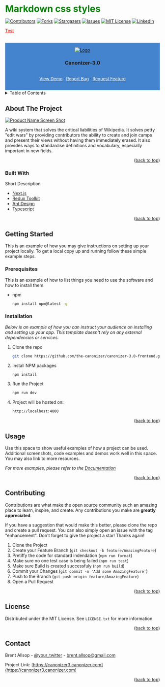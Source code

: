 <style>
.green {
    color: green;
    font-weight:700;
    font-size: 30px;
}
</style>

<div class="green">
    Markdown css styles
</div>
<div id="top"></div>
<!--
*** Thanks for checking out the Best-README-Template. If you have a suggestion
*** that would make this better, please fork the repo and create a pull request
*** or simply open an issue with the tag "enhancement".
*** Don't forget to give the project a star!
*** Thanks again! Now go create something AMAZING! :D
-->



<!-- PROJECT SHIELDS -->
<!--
*** I'm using markdown "reference style" links for readability.
*** Reference links are enclosed in brackets [ ] instead of parentheses ( ).
*** See the bottom of this document for the declaration of the reference variables
*** for contributors-url, forks-url, etc. This is an optional, concise syntax you may use.
*** https://www.markdownguide.org/basic-syntax/#reference-style-links
-->
[![Contributors][contributors-shield]][contributors-url]
[![Forks][forks-shield]][forks-url]
[![Stargazers][stars-shield]][stars-url]
[![Issues][issues-shield]][issues-url]
[![MIT License][license-shield]][license-url]
[![LinkedIn][linkedin-shield]][linkedin-url]

 <p style="color: red; text-decoration: underline;">Test</p>

<!-- PROJECT LOGO -->
<br />
<div align="center" style="background: #4484ce; padding: 15px;">
  <a href="https://canonizer3.canonizer.com">
    <img src="https://canonizer-public-file.s3.us-east-2.amazonaws.com/site-images/logo.svg" alt="Logo">
  </a>

  <h3 align="center">Canonizer-3.0</h3>

  <p align="center">
    <br />
    <a href="https://canonizer3.canonizer.com/" style="color: #FFF;">View Demo</a>
    ·
    <a href="https://github.com/the-canonizer/canonizer-3.0-frontend/issues" style="color: #FFF;">Report Bug</a>
    ·
    <a href="https://github.com/the-canonizer/canonizer-3.0-frontend/issues" style="color: #FFF;">Request Feature</a>
  </p>
</div>



<!-- TABLE OF CONTENTS -->
<details>
  <summary>Table of Contents</summary>
  <ol>
    <li>
      <a href="#about-the-project">About The Project</a>
      <ul>
        <li><a href="#built-with">Built With</a></li>
      </ul>
    </li>
    <li>
      <a href="#getting-started">Getting Started</a>
      <ul>
        <li><a href="#prerequisites">Prerequisites</a></li>
        <li><a href="#installation">Installation</a></li>
      </ul>
    </li>
    <li><a href="#usage">Usage</a></li>
    <li><a href="#contributing">Contributing</a></li>
    <li><a href="#license">License</a></li>
    <li><a href="#contact">Contact</a></li>
  </ol>
</details>



<!-- ABOUT THE PROJECT -->
## About The Project

[![Product Name Screen Shot][product-screenshot]](https://example.com)

A wiki system that solves the critical liabilities of Wikipedia. It solves petty "edit wars" by providing contributors the ability to create and join camps and present their views without having them immediately erased. It also provides ways to standardise definitions and vocabulary, especially important in new fields.



<p align="right">(<a href="#top">back to top</a>)</p>



### Built With

Short Description

* [Next.js](https://nextjs.org/)
* [Redux Toolkit](https://redux-toolkit.js.org/)
* [Ant Design](https://ant.design/)
* [Typescript](https://www.typescriptlang.org/)

<p align="right">(<a href="#top">back to top</a>)</p>



<!-- GETTING STARTED -->
## Getting Started

This is an example of how you may give instructions on setting up your project locally.
To get a local copy up and running follow these simple example steps.

### Prerequisites

This is an example of how to list things you need to use the software and how to install them.
* npm
  ```sh
  npm install npm@latest -g
  ```

### Installation

_Below is an example of how you can instruct your audience on installing and setting up your app. This template doesn't rely on any external dependencies or services._

1. Clone the repo
   ```sh
   git clone https://github.com/the-canonizer/canonizer-3.0-frontend.git
   ```
2. Install NPM packages
   ```sh
   npm install
   ```
3. Run the Project
   ```sh
   npm run dev
   ```
4. Project will be hosted on:
    ```sh
    http://localhost:4000
    ```

<p align="right">(<a href="#top">back to top</a>)</p>



<!-- USAGE EXAMPLES -->
## Usage

Use this space to show useful examples of how a project can be used. Additional screenshots, code examples and demos work well in this space. You may also link to more resources.

_For more examples, please refer to the [Documentation](https://example.com)_

<p align="right">(<a href="#top">back to top</a>)</p>





<!-- CONTRIBUTING -->
## Contributing

Contributions are what make the open source community such an amazing place to learn, inspire, and create. Any contributions you make are **greatly appreciated**.

If you have a suggestion that would make this better, please clone the repo and create a pull request. You can also simply open an issue with the tag "enhancement".
Don't forget to give the project a star! Thanks again!

1. Clone the Project
2. Create your Feature Branch (`git checkout -b feature/AmazingFeature`)
3. Pretiffy the code for standard indendation (`npm run format`)
4. Make sure no one test case is being failed (`npm run test`)
5. Make sure Build is created successfuly (`npm run build`)
6. Commit your Changes (`git commit -m 'Add some AmazingFeature'`)
7. Push to the Branch (`git push origin feature/AmazingFeature`)
8. Open a Pull Request

<p align="right">(<a href="#top">back to top</a>)</p>



<!-- LICENSE -->
## License

Distributed under the MIT License. See `LICENSE.txt` for more information.

<p align="right">(<a href="#top">back to top</a>)</p>



<!-- CONTACT -->
## Contact

Brent Allsop - [@your_twitter](https://twitter.com/your_username) - brent.allsop@gmail.com

Project Link: [https://canonizer3.canonizer.com](https://canonizer3.canonizer.com)
<p align="right">(<a href="#top">back to top</a>)</p>




<!-- MARKDOWN LINKS & IMAGES -->
<!-- https://www.markdownguide.org/basic-syntax/#reference-style-links -->
[contributors-shield]: https://img.shields.io/github/contributors/othneildrew/Best-README-Template.svg?style=for-the-badge
[contributors-url]: https://github.com/othneildrew/Best-README-Template/graphs/contributors
[forks-shield]: https://img.shields.io/github/forks/othneildrew/Best-README-Template.svg?style=for-the-badge
[forks-url]: https://github.com/the-canonizer/canonizer-3.0-frontend/network/members
[stars-shield]: https://img.shields.io/github/stars/othneildrew/Best-README-Template.svg?style=for-the-badge
[stars-url]: https://github.com/the-canonizer/canonizer-3.0-frontend/stargazers
[issues-shield]: https://img.shields.io/github/issues/othneildrew/Best-README-Template.svg?style=for-the-badge
[issues-url]: https://github.com/othneildrew/Best-README-Template/issues
[license-shield]: https://img.shields.io/github/license/othneildrew/Best-README-Template.svg?style=for-the-badge
[license-url]: https://github.com/othneildrew/Best-README-Template/blob/master/LICENSE.txt
[linkedin-shield]: https://img.shields.io/badge/-LinkedIn-black.svg?style=for-the-badge&logo=linkedin&colorB=555
[linkedin-url]: https://linkedin.com/in/othneildrew
[product-screenshot]: images/screenshot.png
